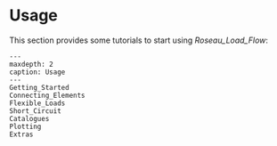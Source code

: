 # Usage

This section provides some tutorials to start using _Roseau_Load_Flow_:

```{toctree}
---
maxdepth: 2
caption: Usage
---
Getting_Started
Connecting_Elements
Flexible_Loads
Short_Circuit
Catalogues
Plotting
Extras
```
